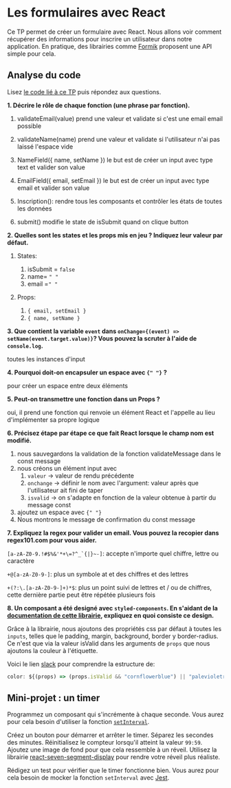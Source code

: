 # Les formulaires avec React

Ce TP permet de créer un formulaire avec React. Nous allons voir comment récupérer des informations pour inscrire un utilisateur dans notre application.
En pratique, des librairies comme [Formik](https://formik.org/) proposent une API simple pour cela. 

## Analyse du code

Lisez [le code lié à ce TP](https://codesandbox.io/s/tp-react-form-itrhu?file=/src/index.js) puis répondez aux questions.

**1. Décrire le rôle de chaque fonction (une phrase par fonction).**

1. validateEmail(value) prend une valeur et validate si c'est une email email possible


2. validateName(name)  prend une valeur et validate si l'utilisateur n'ai pas laissé l'espace vide

3. NameField({ name, setName })  le but est de créer un input avec type text et valider son value

4. EmailField({ email, setEmail }) le but est de créer un input avec type email et valider son value

5. Inscription(): rendre tous les composants et contrôler les états de toutes les données

6. submit() modifie le state de isSubmit quand on clique button


**2. Quelles sont les states et les props mis en jeu ? Indiquez leur valeur par défaut.**

1. States:

    1. isSubmit = ```false```
    2. name= ```" "```
    3. email =```" "```
2. Props: 

    1. ```{ email, setEmail }```
    2.  ```{ name, setName }```

**3. Que contient la variable `event` dans `onChange={(event) => setName(event.target.value)}`? Vous pouvez la scruter à l'aide de `console.log`.**

toutes les instances d'input

**4. Pourquoi doit-on encapsuler un espace avec `{" "}` ?**

pour créer un espace entre deux éléments

**5. Peut-on transmettre une fonction dans un Props ?**

oui, il prend une fonction qui renvoie un élément React et l'appelle au lieu d'implémenter sa propre logique

**6. Précisez étape par étape ce que fait React lorsque le champ nom est modifié.**

1. nous sauvegardons la validation de la fonction validateMessage dans le const message
2. nous créons un élément input avec
    1. ```valeur``` -> valeur de rendu précédente
    1. ```onchange``` -> définir le nom avec l'argument: valeur après que l'utilisateur ait fini de taper
    2. ```isvalid``` -> on s'adapte en fonction de la valeur obtenue à partir du message const
3. ajoutez un espace avec ```{" "}```
4. Nous montrons le message de confirmation du const message


**7. Expliquez la regex pour valider un email. Vous pouvez la recopier dans regex101.com pour vous aider.**

```[a-zA-Z0-9.!#$%&'*+\=?^_`{|}~-]```: accepte n'importe quel chiffre, lettre ou caractère

```+@[a-zA-Z0-9-]```: plus un symbole at et des chiffres et des lettres

```+(?:\.[a-zA-Z0-9-]+)*$```:  plus un point suivi de lettres et / ou de chiffres, cette dernière partie peut être répétée plusieurs fois

**8. Un composant a été designé avec `styled-components`. En s'aidant de la [documentation de cette librairie](https://styled-components.com/docs/basics#getting-started), expliquez en quoi consiste ce design.**


Grâce à la librairie, nous ajoutons des propriétés css par défaut à toutes les `inputs`, telles que le padding, margin, background, border y border-radius. Ce n'est que via la valeur isValid dans les arguments de `props` que nous ajoutons la couleur à l'étiquette.

Voici le lien [slack](https://stackoverflow.com/questions/11543735/why-the-result-of-booltrue-string-is-string-in-javascript) pour comprendre la estructure de:

```js
color: ${(props) => (props.isValid && "cornflowerblue") || "palevioletred"};    
```

## Mini-projet : un timer

Programmez un composant qui s'incrémente à chaque seconde. Vous aurez pour cela besoin d'utiliser la fonction [`setInterval`](https://www.w3schools.com/jsref/met_win_setinterval.asp). 

Créez un bouton pour démarrer et arrêter le timer. Séparez les secondes des minutes. Réinitialisez le compteur lorsqu'il atteint la valeur `99:59`. Ajoutez une image de fond pour que cela ressemble à un réveil. Utilisez la librairie [react-seven-segment-display](https://www.npmjs.com/package/react-seven-segment-display) pour rendre votre réveil plus réaliste. 

Rédigez un test pour vérifier que le timer fonctionne bien. Vous aurez pour cela besoin de mocker la fonction `setInterval` avec [Jest](https://jestjs.io/docs/en/timer-mocks).
